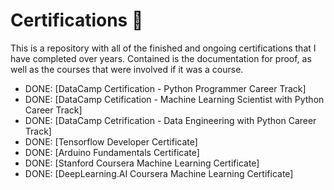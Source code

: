# Certifications 🥇
This is a repository with all of the finished and ongoing certifications that I have completed over years. Contained is the documentation for proof, as well as the courses that were involved if it was a course. 
- DONE: [DataCamp Certification - Python Programmer Career Track]
- DONE: [DataCamp Cetification - Machine Learning Scientist with Python Career Track]
- DONE: [DataCamp Cetrification - Data Engineering with Python Career Track]
- DONE: [Tensorflow Developer Certificate]
- DONE: [Arduino Fundamentals Certificate]
- DONE: [Stanford Coursera Machine Learning Certificate]
- DONE: [DeepLearning.AI Coursera Machine Learning Certificate]
